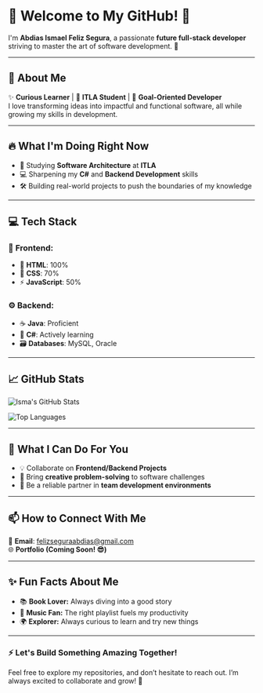 # 🌟 Welcome to My GitHub! 👋  

I'm **Abdias Ismael Feliz Segura**, a passionate **future full-stack developer** striving to master the art of software development. 🚀  

---

## 🚀 About Me  
✨ **Curious Learner** | 🌱 **ITLA Student** | 🎯 **Goal-Oriented Developer**  
I love transforming ideas into impactful and functional software, all while growing my skills in development.  

---

## 🔥 What I'm Doing Right Now  
- 🏫 Studying **Software Architecture** at **ITLA**  
- 💻 Sharpening my **C#** and **Backend Development** skills  
- 🛠️ Building real-world projects to push the boundaries of my knowledge  

---

## 💻 Tech Stack  
### 🎨 **Frontend:**  
- 💪 **HTML**: 100%  
- 🎨 **CSS**: 70%  
- ⚡ **JavaScript**: 50%  

### ⚙️ **Backend:**  
- ☕ **Java**: Proficient  
- 🔧 **C#**: Actively learning  
- 🗃️ **Databases**: MySQL, Oracle  

---

## 📈 GitHub Stats
![Isma's GitHub Stats](https://github-readme-stats.vercel.app/api?username=Isma-123&show_icons=true&hide_title=true&count_private=true&hide=prs&theme=dark&bg_color=0d1117)

![Top Languages](https://github-readme-stats.vercel.app/api/top-langs/?username=Isma-123&layout=compact&theme=dark)

---

## 🌟 What I Can Do For You  
- 💡 Collaborate on **Frontend/Backend Projects**  
- 🧠 Bring **creative problem-solving** to software challenges  
- 🤝 Be a reliable partner in **team development environments**  

---

## 📫 How to Connect With Me  
📧 **Email**: [felizseguraabdias@gmail.com](mailto:felizseguraabdias@gmail.com)  
🌐 **Portfolio (Coming Soon! 😎)**  

---

## ✨ Fun Facts About Me  
- 📚 **Book Lover:** Always diving into a good story  
- 🎵 **Music Fan:** The right playlist fuels my productivity  
- 🌍 **Explorer:** Always curious to learn and try new things  

---

### ⚡ Let's Build Something Amazing Together!  
Feel free to explore my repositories, and don’t hesitate to reach out. I’m always excited to collaborate and grow! 🚀  



  
